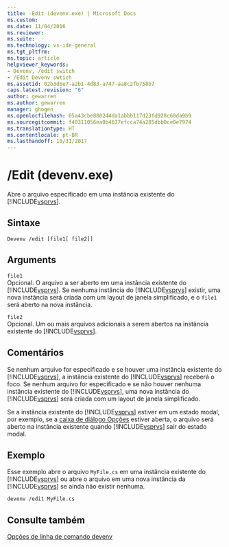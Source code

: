 ```yaml
---
title: -Edit (devenv.exe) | Microsoft Docs
ms.custom: 
ms.date: 11/04/2016
ms.reviewer: 
ms.suite: 
ms.technology: vs-ide-general
ms.tgt_pltfrm: 
ms.topic: article
helpviewer_keywords:
- Devenv, /edit switch
- /Edit Devenv swtich
ms.assetid: 02b3d6e7-a2b1-4d83-a747-aa8c2fb758b7
caps.latest.revision: "6"
author: gewarren
ms.author: gewarren
manager: ghogen
ms.openlocfilehash: 05a43cbe880244da1abbb117d23fd928c60da9b9
ms.sourcegitcommit: f40311056ea0b4677efcca74a285dbb0ce0e7974
ms.translationtype: HT
ms.contentlocale: pt-BR
ms.lasthandoff: 10/31/2017
---
```

# <a name="edit-devenvexe"></a>/Edit (devenv.exe)
Abre o arquivo especificado em uma instância existente do [!INCLUDE[vsprvs](../../code-quality/includes/vsprvs_md.md)].  
  
## <a name="syntax"></a>Sintaxe  
  
```  
Devenv /edit [file1[ file2]]  
```  
  
## <a name="arguments"></a>Arguments  
 `file1`  
 Opcional. O arquivo a ser aberto em uma instância existente do [!INCLUDE[vsprvs](../../code-quality/includes/vsprvs_md.md)]. Se nenhuma instância do [!INCLUDE[vsprvs](../../code-quality/includes/vsprvs_md.md)] existir, uma nova instância será criada com um layout de janela simplificado, e o `file1` será aberto na nova instância.  
  
 `file2`  
 Opcional. Um ou mais arquivos adicionais a serem abertos na instância existente do [!INCLUDE[vsprvs](../../code-quality/includes/vsprvs_md.md)].  
  
## <a name="remarks"></a>Comentários  
 Se nenhum arquivo for especificado e se houver uma instância existente do [!INCLUDE[vsprvs](../../code-quality/includes/vsprvs_md.md)], a instância existente do [!INCLUDE[vsprvs](../../code-quality/includes/vsprvs_md.md)] receberá o foco. Se nenhum arquivo for especificado e se não houver nenhuma instância existente do [!INCLUDE[vsprvs](../../code-quality/includes/vsprvs_md.md)], uma nova instância do [!INCLUDE[vsprvs](../../code-quality/includes/vsprvs_md.md)] será criada com um layout de janela simplificado.  
  
 Se a instância existente do [!INCLUDE[vsprvs](../../code-quality/includes/vsprvs_md.md)] estiver em um estado modal, por exemplo, se a [caixa de diálogo Opções](../../ide/reference/options-dialog-box-visual-studio.md) estiver aberta, o arquivo será aberto na instância existente quando [!INCLUDE[vsprvs](../../code-quality/includes/vsprvs_md.md)] sair do estado modal.  
  
## <a name="example"></a>Exemplo  
 Esse exemplo abre o arquivo `MyFile.cs` em uma instância existente do [!INCLUDE[vsprvs](../../code-quality/includes/vsprvs_md.md)] ou abre o arquivo em uma nova instância da [!INCLUDE[vsprvs](../../code-quality/includes/vsprvs_md.md)] se ainda não existir nenhuma.  
  
```  
devenv /edit MyFile.cs  
```  
  
## <a name="see-also"></a>Consulte também  
 [Opções de linha de comando devenv](../../ide/reference/devenv-command-line-switches.md)